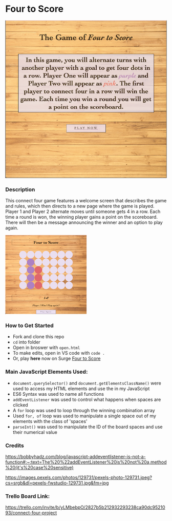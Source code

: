 # Four to Score

![welcome](./images/Four-to-Score-Welcome.png)

### Description

This connect four game features a welcome screen that describes the game and rules, which then directs to a new page where the game is played. Player 1 and Player 2 alternate moves until someone gets 4 in a row. Each time a round is won, the winning player gains a point on the scoreboard. There will then be a message announcing the winner and an option to play again.

![board](./images/Four-to-Score-Board.png)

### How to Get Started

- Fork and clone this repo
- `cd` into folder
- Open in broswer with `open.html`
- To make edits, open in VS code with `code .`
- Or, play **here** now on Surge [Four to Score](https://paiges-fourtoscore.surge.sh/)

### Main JavaScript Elements Used:

- `document.querySelector()` and `document.getElementsClassName()` were used to access my HTML elements and use the in my JavaScript
- ES6 Syntax was used to name all functions
- `addEventListener` was used to control what happens when spaces are clicked
- A `for` loop was used to loop through the winning combination array
- Used `for, of` loop was used to manipulate a single space out of my elements with the class of 'spaces'
- `parseInt()` was used to manipulate the ID of the board spaces and use their numerical value

### Credits

https://bobbyhadz.com/blog/javascript-addeventlistener-is-not-a-function#:~:text=The%20%22addEventListener%20is%20not%20a,method%20(it's%20case%20sensitive)

https://images.pexels.com/photos/129731/pexels-photo-129731.jpeg?cs=srgb&dl=pexels-fwstudio-129731.jpg&fm=jpg

### Trello Board Link:

https://trello.com/invite/b/yLMbebpO/2827b5b212932293238ca90dc9521093/connect-four-project
